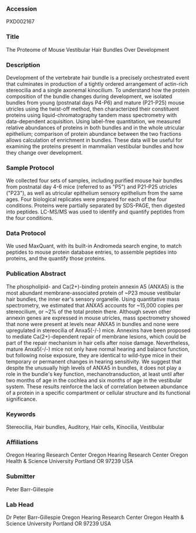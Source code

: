 ### Accession
PXD002167

### Title
The Proteome of Mouse Vestibular Hair Bundles Over Development

### Description
Development of the vertebrate hair bundle is a precisely orchestrated event that culminates in production of a tightly ordered arrangement of actin-rich stereocilia and a single axonemal kinocilium. To understand how the protein composition of the bundle changes during development, we isolated bundles from young (postnatal days P4-P6) and mature (P21-P25) mouse utricles using the twist-off method, then characterized their constituent proteins using liquid-chromatography tandem mass spectrometry with data-dependent acquisition. Using label-free quantitation, we measured relative abundances of proteins in both bundles and in the whole utricular epithelium; comparison of protein abundance between the two fractions allows calculation of enrichment in bundles. These data will be useful for examining the proteins present in mammalian vestibular bundles and how they change over development.

### Sample Protocol
We collected four sets of samples, including purified mouse hair bundles from postnatal day 4-6 mice (referred to as "P5") and P21-P25 utricles ("P23"), as well as utricular epithelium sensory epithelium from the same ages. Four biological replicates were prepared for each of the four conditions. Proteins were partially separated by SDS-PAGE, then digested into peptides. LC-MS/MS was used to identify and quantify peptides from the four conditions.

### Data Protocol
We used MaxQuant, with its built-in Andromeda search engine, to match peptides to mouse protein database entries, to assemble peptides into proteins, and the quantify those proteins.

### Publication Abstract
The phospholipid- and Ca(2+)-binding protein annexin A5 (ANXA5) is the most abundant membrane-associated protein of ~P23 mouse vestibular hair bundles, the inner ear's sensory organelle. Using quantitative mass spectrometry, we estimated that ANXA5 accounts for ~15,000 copies per stereocilium, or ~2% of the total protein there. Although seven other annexin genes are expressed in mouse utricles, mass spectrometry showed that none were present at levels near ANXA5 in bundles and none were upregulated in stereocilia of Anxa5(-/-) mice. Annexins have been proposed to mediate Ca(2+)-dependent repair of membrane lesions, which could be part of the repair mechanism in hair cells after noise damage. Nevertheless, mature Anxa5(-/-) mice not only have normal hearing and balance function, but following noise exposure, they are identical to wild-type mice in their temporary or permanent changes in hearing sensitivity. We suggest that despite the unusually high levels of ANXA5 in bundles, it does not play a role in the bundle's key function, mechanotransduction, at least until after two months of age in the cochlea and six months of age in the vestibular system. These results reinforce the lack of correlation between abundance of a protein in a specific compartment or cellular structure and its functional significance.

### Keywords
Stereocilia, Hair bundles, Auditory, Hair cells, Kinocilia, Vestibular

### Affiliations
Oregon Hearing Research Center
Oregon Hearing Research Center Oregon Health & Science University Portland  OR  97239  USA

### Submitter
Peter Barr-Gillespie

### Lab Head
Dr Peter Barr-Gillespie
Oregon Hearing Research Center Oregon Health & Science University Portland  OR  97239  USA



